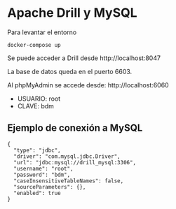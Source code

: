 # Apache Drill y MySQL

Para levantar el entorno

```docker-compose up```

Se puede acceder a Drill desde http://localhost:8047

La base de datos queda en el puerto 6603.

Al phpMyAdmin se accede desde: http://localhost:6060

- USUARIO: root
- CLAVE: bdm

## Ejemplo de conexión a MySQL

```
{
  "type": "jdbc",
  "driver": "com.mysql.jdbc.Driver",
  "url": "jdbc:mysql://drill_mysql:3306",
  "username": "root",
  "password": "bdm",
  "caseInsensitiveTableNames": false,
  "sourceParameters": {},
  "enabled": true
}
```